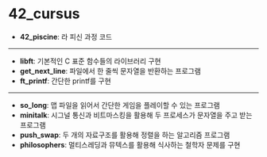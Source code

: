 # 42_cursus


* **42_piscine**: 라 피신 과정 코드
---
* **libft**: 기본적인 C 표준 함수들의 라이브러리 구현
* **get_next_line**: 파일에서 한 줄씩 문자열을 반환하는 프로그램
* **ft_printf**: 간단한 printf를 구현
---
* **so_long**: 맵 파일을 읽어서 간단한 게임을 플레이할 수 있는 프로그램
* **minitalk**: 시그널 통신과 비트마스킹을 활용해 두 프로세스가 문자열을 주고 받는 프로그램
* **push_swap**: 두 개의 자료구조를 활용해 정렬을 하는 알고리즘 프로그램
* **philosophers**: 멀티스레딩과 뮤텍스를 활용해 식사하는 철학자 문제를 구현
